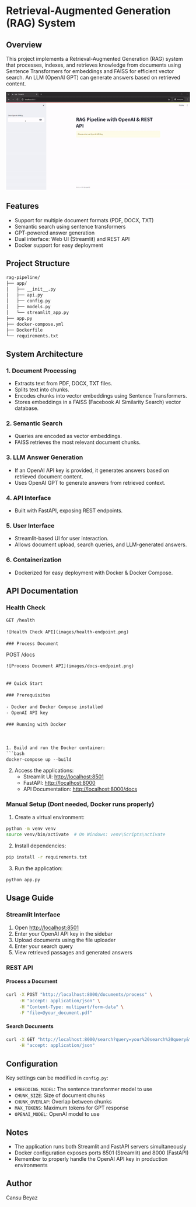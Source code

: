 # Retrieval-Augmented Generation (RAG) System

## Overview

This project implements a Retrieval-Augmented Generation (RAG) system that processes, indexes, and retrieves knowledge from documents using Sentence Transformers for embeddings and FAISS for efficient vector search. An LLM (OpenAI GPT) can generate answers based on retrieved content.

![Streamlit Interface](images/streamlit.gif)

## Features

- Support for multiple document formats (PDF, DOCX, TXT)
- Semantic search using sentence transformers
- GPT-powered answer generation
- Dual interface: Web UI (Streamlit) and REST API
- Docker support for easy deployment

## Project Structure
```
rag-pipeline/
├── app/
│   ├── __init__.py
│   ├── api.py
│   ├── config.py
│   ├── models.py
│   └── streamlit_app.py
├── app.py
├── docker-compose.yml
├── Dockerfile
└── requirements.txt
```

## System Architecture

### 1. Document Processing
- Extracts text from PDF, DOCX, TXT files.
- Splits text into chunks.
- Encodes chunks into vector embeddings using Sentence Transformers.
- Stores embeddings in a FAISS (Facebook AI Similarity Search) vector database.

### 2. Semantic Search
- Queries are encoded as vector embeddings.
- FAISS retrieves the most relevant document chunks.

### 3. LLM Answer Generation
- If an OpenAI API key is provided, it generates answers based on retrieved document content.
- Uses OpenAI GPT to generate answers from retrieved context.

### 4. API Interface
- Built with FastAPI, exposing REST endpoints.

### 5. User Interface
- Streamlit-based UI for user interaction.
- Allows document upload, search queries, and LLM-generated answers.

### 6. Containerization
- Dockerized for easy deployment with Docker & Docker Compose.

## API Documentation

### Health Check
```http
GET /health

![Health Check API](images/health-endpoint.png)

### Process Document
```
POST /docs
```
![Process Document API](images/docs-endpoint.png)


## Quick Start

### Prerequisites

- Docker and Docker Compose installed
- OpenAI API key

### Running with Docker



1. Build and run the Docker container:
```bash
docker-compose up --build
```

2. Access the applications:
   - Streamlit UI: [http://localhost:8501](http://localhost:8501)
   - FastAPI: [http://localhost:8000](http://localhost:8000)
   - API Documentation: [http://localhost:8000/docs](http://localhost:8000/docs)

### Manual Setup (Dont needed, Docker runs properly)

1. Create a virtual environment:
```bash
python -m venv venv
source venv/bin/activate  # On Windows: venv\Scripts\activate
```

2. Install dependencies:
```bash
pip install -r requirements.txt
```

3. Run the application:
```bash
python app.py
```

## Usage Guide

### Streamlit Interface

1. Open [http://localhost:8501](http://localhost:8501)
2. Enter your OpenAI API key in the sidebar
3. Upload documents using the file uploader
4. Enter your search query
5. View retrieved passages and generated answers

### REST API

#### Process a Document
```bash
curl -X POST "http://localhost:8000/documents/process" \
     -H "accept: application/json" \
     -H "Content-Type: multipart/form-data" \
     -F "file=@your_document.pdf"
```

#### Search Documents
```bash
curl -X GET "http://localhost:8000/search?query=your%20search%20query&top_k=5" \
     -H "accept: application/json"
```

## Configuration

Key settings can be modified in `config.py`:

- `EMBEDDING_MODEL`: The sentence transformer model to use
- `CHUNK_SIZE`: Size of document chunks
- `CHUNK_OVERLAP`: Overlap between chunks
- `MAX_TOKENS`: Maximum tokens for GPT response
- `OPENAI_MODEL`: OpenAI model to use

## Notes

- The application runs both Streamlit and FastAPI servers simultaneously
- Docker configuration exposes ports 8501 (Streamlit) and 8000 (FastAPI)
- Remember to properly handle the OpenAI API key in production environments

## Author

Cansu Beyaz
